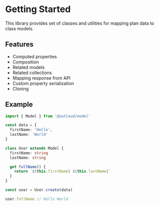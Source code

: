 # Getting Started

This library provides set of classes and utilities for mapping plan data to class models.

## Features
- Computed properties
- Composition
- Related models
- Related collections
- Mapping response from API
- Custom property serialization
- Cloning

## Example
```ts
import { Model } from '@outloud/model'

const data = {
  firstName: 'Hello',
  lastName: 'World'
}

class User extends Model {
  firstName: string
  lastName: string

  get fullName() {
    return `${this.firstName} ${this.lastName}`
  }
}

const user = User.create(data)

user.fullName // Hello World
```
